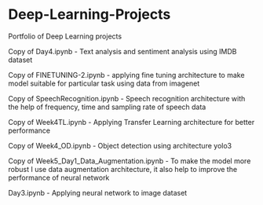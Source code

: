 # Deep-Learning-Projects
Portfolio of Deep Learning projects

Copy of Day4.ipynb -
Text analysis and sentiment analysis using IMDB dataset

Copy of FINETUNING-2.ipynb -
applying fine tuning architecture to make model suitable for particular task using data from imagenet

Copy of SpeechRecognition.ipynb -
Speech recognition architecture with the help of frequency, time and sampling rate of speech data

Copy of Week4TL.ipynb -
Applying Transfer Learning architecture for better performance

Copy of Week4_OD.ipynb -
Object detection using architecture yolo3

Copy of Week5_Day1_Data_Augmentation.ipynb -
To make the model more robust I use data augmentation architecture, it also help to improve the performance of neural network

Day3.ipynb -
Applying neural network to image dataset
